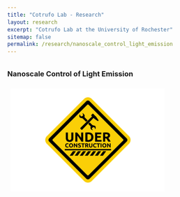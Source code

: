 ```yaml
---
title: "Cotrufo Lab - Research"
layout: research
excerpt: "Cotrufo Lab at the University of Rochester"
sitemap: false
permalink: /research/nanoscale_control_light_emission
---
```

<div class="row">
<h3 style="padding-top:10px; padding-bottom:0px">Nanoscale Control of Light Emission</h3>
<img src="/images/under-construction.jpg" style="float: center; width: 70%; margin:8px;" />
</div>